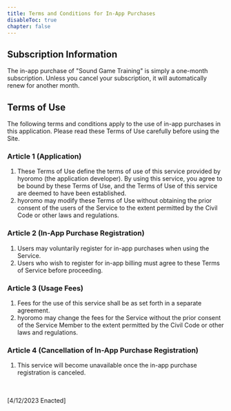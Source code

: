 ```yaml
---
title: Terms and Conditions for In-App Purchases
disableToc: true
chapter: false
---
```


## Subscription Information

The in-app purchase of "Sound Game Training" is simply a one-month subscription.
Unless you cancel your subscription, it will automatically renew for another month.

## Terms of Use

The following terms and conditions apply to the use of in-app purchases in this application.
Please read these Terms of Use carefully before using the Site.

### Article 1 (Application)

1. These Terms of Use define the terms of use of this service provided by hyoromo (the application developer). By using this service, you agree to be bound by these Terms of Use, and the Terms of Use of this service are deemed to have been established.
2. hyoromo may modify these Terms of Use without obtaining the prior consent of the users of the Service to the extent permitted by the Civil Code or other laws and regulations.

### Article 2 (In-App Purchase Registration)

1. Users may voluntarily register for in-app purchases when using the Service.
2. Users who wish to register for in-app billing must agree to these Terms of Service before proceeding.

### Article 3 (Usage Fees)

1. Fees for the use of this service shall be as set forth in a separate agreement.
2. hyoromo may change the fees for the Service without the prior consent of the Service Member to the extent permitted by the Civil Code or other laws and regulations.

### Article 4 (Cancellation of In-App Purchase Registration)

1. This service will become unavailable once the in-app purchase registration is canceled.


<br><br>
[4/12/2023 Enacted]